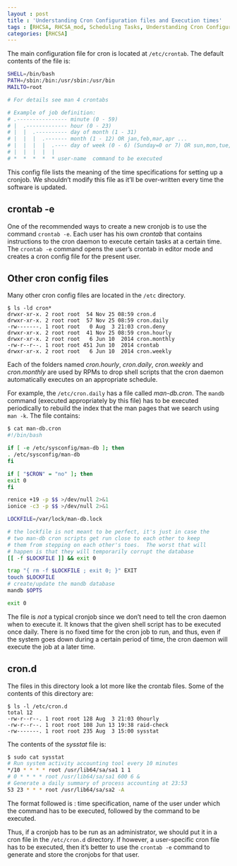 ```yaml
---
layout : post
title : 'Understanding Cron Configuration files and Execution times'
tags : [RHCSA, RHCSA_mod, Scheduling Tasks, Understanding Cron Configuration files and Execution times]
categories: [RHCSA]
---
```



The main configuration file for cron is located at `/etc/crontab`. The
default contents of the file is:

``` bash
SHELL=/bin/bash
PATH=/sbin:/bin:/usr/sbin:/usr/bin
MAILTO=root

# For details see man 4 crontabs

# Example of job definition:
# .---------------- minute (0 - 59)
# |  .------------- hour (0 - 23)
# |  |  .---------- day of month (1 - 31)
# |  |  |  .------- month (1 - 12) OR jan,feb,mar,apr ...
# |  |  |  |  .---- day of week (0 - 6) (Sunday=0 or 7) OR sun,mon,tue,wed,thu,fri,sat
# |  |  |  |  |
# *  *  *  *  * user-name  command to be executed
```

This config file lists the meaning of the time specifications for
setting up a cronjob. We shouldn’t modify this file as it’ll be
over-written every time the software is updated.

## crontab -e

One of the recommended ways to create a new cronjob is to use the
command `crontab -e`. Each user has his own *crontab* that contains
instructions to the cron daemon to execute certain tasks at a certain
time. The `crontab -e` command opens the user’s crontab in editor mode
and creates a cron config file for the present user.

## Other cron config files

Many other cron config files are located in the `/etc` directory.

``` console
$ ls -ld cron*
drwxr-xr-x. 2 root root  54 Nov 25 08:59 cron.d
drwxr-xr-x. 2 root root  57 Nov 25 08:59 cron.daily
-rw-------. 1 root root   0 Aug  3 21:03 cron.deny
drwxr-xr-x. 2 root root  41 Nov 25 08:59 cron.hourly
drwxr-xr-x. 2 root root   6 Jun 10  2014 cron.monthly
-rw-r--r--. 1 root root 451 Jun 10  2014 crontab
drwxr-xr-x. 2 root root   6 Jun 10  2014 cron.weekly
```

Each of the folders named *cron.hourly*, *cron.daily*, *cron.weekly* and
*cron.monthly* are used by RPMs to drop shell scripts that the cron
daemon automatically executes on an appropriate schedule.

For example, the `/etc/cron.daily` has a file called *man-db.cron*. The
`mandb` command (executed appropriately by this file) has to be executed
periodically to rebuild the index that the man pages that we search
using `man -k`. The file contains:

``` bash
$ cat man-db.cron
#!/bin/bash

if [ -e /etc/sysconfig/man-db ]; then
. /etc/sysconfig/man-db
fi

if [ "$CRON" = "no" ]; then
exit 0
fi

renice +19 -p $$ >/dev/null 2>&1
ionice -c3 -p $$ >/dev/null 2>&1

LOCKFILE=/var/lock/man-db.lock

# the lockfile is not meant to be perfect, it's just in case the
# two man-db cron scripts get run close to each other to keep
# them from stepping on each other's toes.  The worst that will
# happen is that they will temporarily corrupt the database
[[ -f $LOCKFILE ]] && exit 0

trap "{ rm -f $LOCKFILE ; exit 0; }" EXIT
touch $LOCKFILE
# create/update the mandb database
mandb $OPTS

exit 0
```

The file is *not* a typical cronjob since we don’t need to tell the cron
daemon when to execute it. It knows that the given shell script has to
be executed once daily. There is no fixed time for the cron job to run,
and thus, even if the system goes down during a certain period of time,
the cron daemon will execute the job at a later time.

## cron.d

The files in this directory look a lot more like the crontab files. Some
of the contents of this directory are:

``` console
$ ls -l /etc/cron.d
total 12
-rw-r--r--. 1 root root 128 Aug  3 21:03 0hourly
-rw-r--r--. 1 root root 108 Jun 13 19:38 raid-check
-rw-------. 1 root root 235 Aug  3 15:00 sysstat
```

The contents of the *sysstat* file is:

``` bash
$ sudo cat sysstat
# Run system activity accounting tool every 10 minutes
*/10 * * * * root /usr/lib64/sa/sa1 1 1
# 0 * * * * root /usr/lib64/sa/sa1 600 6 &
# Generate a daily summary of process accounting at 23:53
53 23 * * * root /usr/lib64/sa/sa2 -A
```

The format followed is : time specification, name of the user under
which the command has to be executed, followed by the command to be
executed.

Thus, if a cronjob has to be run as an administrator, we should put it
in a cron file in the `/etc/cron.d` directory. If however, a
user-specific cron file has to be executed, then it’s better to use the
`crontab -e` command to generate and store the cronjobs for that user.
